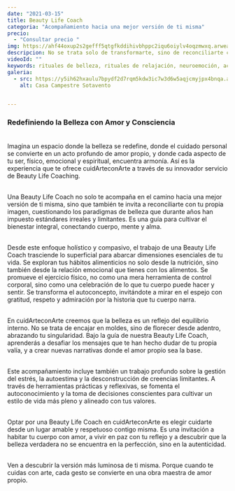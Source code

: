 ```yaml
---
date: "2021-03-15"
title: Beauty Life Coach
categoria: "Acompañamiento hacia una mejor versión de ti misma"
precio:
  - "Consultar precio " 
img: https://ahf44oxup2s2gefff5qtgfkddihivbhppc2iqu6oiylv4oqzmwxq.arweave.net/AcvOOvR-paMQpS9hMxVDGg6KhO94tIhTzkYXXjoZZa8
descripcion: No se trata solo de transformarte, sino de reconciliarte con el espejo. De la mano de una Beauty Life Coach, aprenderás que la belleza no es una prisión de estereotipos, sino un camino de amor propio, aceptación y libertad.
videoId: ""
keywords: rituales de belleza, rituales de relajación, neuroemoción, acompañamiento, rituales energéticos, nutricionista, guia alimentaria, ejercicio físico, masajes, asesoramiento de imagen, neurolingüística, tratamientos faciales, tratamientos corporales
galeria:
  - src: https://y5ih62hxaulu7bpydf2d7rqm5kdw3ic7w3d6w5aqjcmyjpx4bnqa.arweave.net/x1B_aPcFF0-F-Bl0P8YM6odtoF-2x-t0EEiZhL78C2A
    alt: Casa Campestre Sotavento

  
---
```


### Redefiniendo la Belleza con Amor y Consciencia <br><br>

Imagina un espacio donde la belleza se redefine, donde el cuidado personal se convierte en un acto profundo de amor propio, y donde cada aspecto de tu ser, físico, emocional y espiritual, encuentra armonía. Así es la experiencia que te ofrece cuidArteconArte a través de su innovador servicio de Beauty Life Coaching. <br><br>

Una Beauty Life Coach no solo te acompaña en el camino hacia una mejor versión de ti misma, sino que también te invita a reconciliarte con tu propia imagen, cuestionando los paradigmas de belleza que durante años han impuesto estándares irreales y limitantes. Es una guía para cultivar el bienestar integral, conectando cuerpo, mente y alma. <br><br>

Desde este enfoque holístico y compasivo, el trabajo de una Beauty Life Coach trasciende lo superficial para abarcar dimensiones esenciales de tu vida. Se exploran tus hábitos alimenticios no solo desde la nutrición, sino también desde la relación emocional que tienes con los alimentos. Se promueve el ejercicio físico, no como una mera herramienta de control corporal, sino como una celebración de lo que tu cuerpo puede hacer y sentir. Se transforma el autoconcepto, invitándote a mirar en el espejo con gratitud, respeto y admiración por la historia que tu cuerpo narra. <br><br>

En cuidArteconArte creemos que la belleza es un reflejo del equilibrio interno. No se trata de encajar en moldes, sino de florecer desde adentro, abrazando tu singularidad. Bajo la guía de nuestra Beauty Life Coach, aprenderás a desafiar los mensajes que te han hecho dudar de tu propia valía, y a crear nuevas narrativas donde el amor propio sea la base. <br><br>

Este acompañamiento incluye también un trabajo profundo sobre la gestión del estrés, la autoestima y la desconstrucción de creencias limitantes. A través de herramientas prácticas y reflexivas, se fomenta el autoconocimiento y la toma de decisiones conscientes para cultivar un estilo de vida más pleno y alineado con tus valores. <br><br>

Optar por una Beauty Life Coach en cuidArteconArte es elegir cuidarte desde un lugar amable y respetuoso contigo misma. Es una invitación a habitar tu cuerpo con amor, a vivir en paz con tu reflejo y a descubrir que la belleza verdadera no se encuentra en la perfección, sino en la autenticidad. <br><br>

Ven a descubrir la versión más luminosa de ti misma. Porque cuando te cuidas con arte, cada gesto se convierte en una obra maestra de amor propio. <br><br>